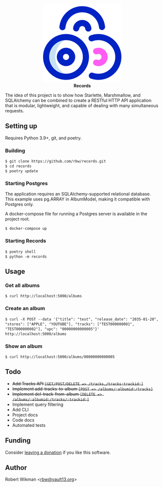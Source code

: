 <p align="center">
  <img width="256" height="256" src="extras/records.png">
  <br>
  <b>Records</b><br>
</p>

The idea of this project is to show how Starlette, Marshmallow, 
and SQLAlchemy can be combined to create a RESTful HTTP API 
application that is modular, lightweight, and capable of dealing 
with many simultaneous requests.

## Setting up

Requires Python 3.9+, git, and poetry.

### Building

```
$ git clone https://github.com/rbw/records.git
$ cd records
$ poetry update
```

### Starting Postgres

The application requires an SQLAlchemy-supported relational database. This example uses pg.ARRAY in AlbumModel, making it compatible with Postgres only.

A docker-compose file for running a Postgres server is available in the project root.

```
$ docker-compose up
```

### Starting Records 

```
$ poetry shell
$ python -m records
```

## Usage

### Get all albums
```
$ curl http://localhost:5000/albums
```

### Create an album
```
$ curl -X POST --data '{"title": "test", "release_date": "2035-01-20", "stores": ["APPLE", "YOUTUBE"], "tracks": ["TEST000000001", "TEST000000002"], "upc": "00000000000005"}' http://localhost:5000/albums
```

### Show an album
```
$ curl http://localhost:5000/albums/00000000000005
```


## Todo

- <s>Add Tracks API `[GET/POST/DELETE => /tracks,/tracks:trackid:]`</s>
- <s>Implement add-tracks-to-album `[POST => /albums/:albumid:/tracks]`</s>
- <s>Implement del-track-from-album `[DELETE => /albums/:albumid:/tracks/:trackid:]`</s>
- Implement query filtering
- Add CLI
- Project docs
- Code docs
- Automated tests

## Funding

Consider [leaving a donation](https://paypal.vault13.org) if you like this software.

## Author

Robert Wikman \<rbw@vault13.org\>
